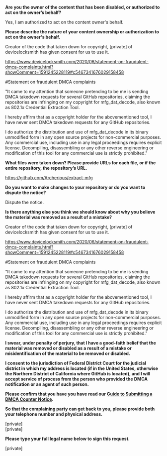 **Are you the owner of the content that has been disabled, or authorized to act on the owner’s behalf?**

Yes, I am authorized to act on the content owner's behalf.

**Please describe the nature of your content ownership or authorization to act on the owner's behalf.**

Creator of the code that taken down for copyright, [private] of devicelocksmith has given consent for us to use it.

https://www.devicelocksmith.com/2020/06/statement-on-fraudulent-dmca-complaints.html?showComment=1591245228119#c5467341676029158458

#Statement on fraudulent DMCA complaints

"It came to my attention that someone pretending to be me is sending DMCA takedown requests for several GitHub repositories, claiming the repositories are infringing on my copyright for mfg_dat_decode, also known as 802.1x Credential Extraction Tool.

I hereby affirm that as a copyright holder for the abovementioned tool, I have never sent DMCA takedown requests for any GitHub repositories.

I do authorize the distribution and use of mfg_dat_decode in its binary unmodified form in any open source projects for non-commercial purposes. Any commercial use, including use in any legal proceedings requires explicit license. Decompiling, disassembling or any other reverse engineering or modification of this tool for any commercial use is strictly prohibited."

**What files were taken down? Please provide URLs for each file, or if the entire repository, the repository’s URL.**

https://github.com/Archerious/extract-mfg

**Do you want to make changes to your repository or do you want to dispute the notice?**

Dispute the notice.

**Is there anything else you think we should know about why you believe the material was removed as a result of a mistake?**

Creator of the code that taken down for copyright, [private] of devicelocksmith has given consent for us to use it.

https://www.devicelocksmith.com/2020/06/statement-on-fraudulent-dmca-complaints.html?showComment=1591245228119#c5467341676029158458

#Statement on fraudulent DMCA complaints

"It came to my attention that someone pretending to be me is sending DMCA takedown requests for several GitHub repositories, claiming the repositories are infringing on my copyright for mfg_dat_decode, also known as 802.1x Credential Extraction Tool.

I hereby affirm that as a copyright holder for the abovementioned tool, I have never sent DMCA takedown requests for any GitHub repositories.

I do authorize the distribution and use of mfg_dat_decode in its binary unmodified form in any open source projects for non-commercial purposes. Any commercial use, including use in any legal proceedings requires explicit license. Decompiling, disassembling or any other reverse engineering or modification of this tool for any commercial use is strictly prohibited."

**I swear, under penalty of perjury, that I have a good-faith belief that the material was removed or disabled as a result of a mistake or misidentification of the material to be removed or disabled.**

**I consent to the jurisdiction of Federal District Court for the judicial district in which my address is located (if in the United States, otherwise the Northern District of California where GitHub is located), and I will accept service of process from the person who provided the DMCA notification or an agent of such person.**

**Please confirm that you have you have read our <a href="https://help.github.com/articles/guide-to-submitting-a-dmca-counter-notice/">Guide to Submitting a DMCA Counter Notice</a>.**

**So that the complaining party can get back to you, please provide both your telephone number and physical address.**

[private]  
[private]

**Please type your full legal name below to sign this request.**

[private]
